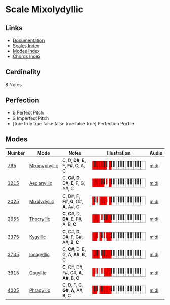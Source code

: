 # Scale Mixolydyllic

## Links

- [Documentation](index.md)
- [Scales Index](Scales.md)
- [Modes Index](Modes.md)
- [Chords Index](Chords.md)

## Cardinality

8 Notes

## Perfection

- 5 Perfect Pitch
- 3 Imperfect Pitch
- [true true true false false true false true] Perfection Profile

## Modes

| Number | Mode | Notes | Illustration | Audio |
|--------|------|-------|--------------|-------|
| [765](https://ianring.com/musictheory/scales/765) | [Mixonyphyllic](ModeMixonyphyllic.md) | C, D, **D#**, **E**, F, **F#**, G, A, C | ![CNaturalMixonyphyllic](ModeCNaturalMixonyphyllic.png) | [midi](https://github.com/edipermadi/music/blob/main/docs/ModeCNaturalMixonyphyllic.mid?raw=true) | 
| [1215](https://ianring.com/musictheory/scales/1215) | [Aeolanyllic](ModeAeolanyllic.md) | C, **C#**, **D**, D#, **E**, F, G, A#, C | ![CNaturalAeolanyllic](ModeCNaturalAeolanyllic.png) | [midi](https://github.com/edipermadi/music/blob/main/docs/ModeCNaturalAeolanyllic.mid?raw=true) | 
| [2025](https://ianring.com/musictheory/scales/2025) | [Mixolydyllic](ModeMixolydyllic.md) | C, D#, F, **F#**, **G**, G#, **A**, A#, C | ![CNaturalMixolydyllic](ModeCNaturalMixolydyllic.png) | [midi](https://github.com/edipermadi/music/blob/main/docs/ModeCNaturalMixolydyllic.mid?raw=true) | 
| [2655](https://ianring.com/musictheory/scales/2655) | [Thocryllic](ModeThocryllic.md) | **C**, **C#**, D, **D#**, E, F#, A, B, **C** | ![CNaturalThocryllic](ModeCNaturalThocryllic.png) | [midi](https://github.com/edipermadi/music/blob/main/docs/ModeCNaturalThocryllic.mid?raw=true) | 
| [3375](https://ianring.com/musictheory/scales/3375) | [Kygyllic](ModeKygyllic.md) | **C**, C#, **D**, D#, F, G#, A#, **B**, **C** | ![CNaturalKygyllic](ModeCNaturalKygyllic.png) | [midi](https://github.com/edipermadi/music/blob/main/docs/ModeCNaturalKygyllic.mid?raw=true) | 
| [3735](https://ianring.com/musictheory/scales/3735) | [Ionagyllic](ModeIonagyllic.md) | C, **C#**, D, E, G, A, **A#**, **B**, C | ![CNaturalIonagyllic](ModeCNaturalIonagyllic.png) | [midi](https://github.com/edipermadi/music/blob/main/docs/ModeCNaturalIonagyllic.mid?raw=true) | 
| [3915](https://ianring.com/musictheory/scales/3915) | [Gogyllic](ModeGogyllic.md) | **C**, C#, D#, F#, G#, **A**, **A#**, B, **C** | ![CNaturalGogyllic](ModeCNaturalGogyllic.png) | [midi](https://github.com/edipermadi/music/blob/main/docs/ModeCNaturalGogyllic.mid?raw=true) | 
| [4005](https://ianring.com/musictheory/scales/4005) | [Phradyllic](ModePhradyllic.md) | C, D, F, G, **G#**, **A**, A#, **B**, C | ![CNaturalPhradyllic](ModeCNaturalPhradyllic.png) | [midi](https://github.com/edipermadi/music/blob/main/docs/ModeCNaturalPhradyllic.mid?raw=true) | 
